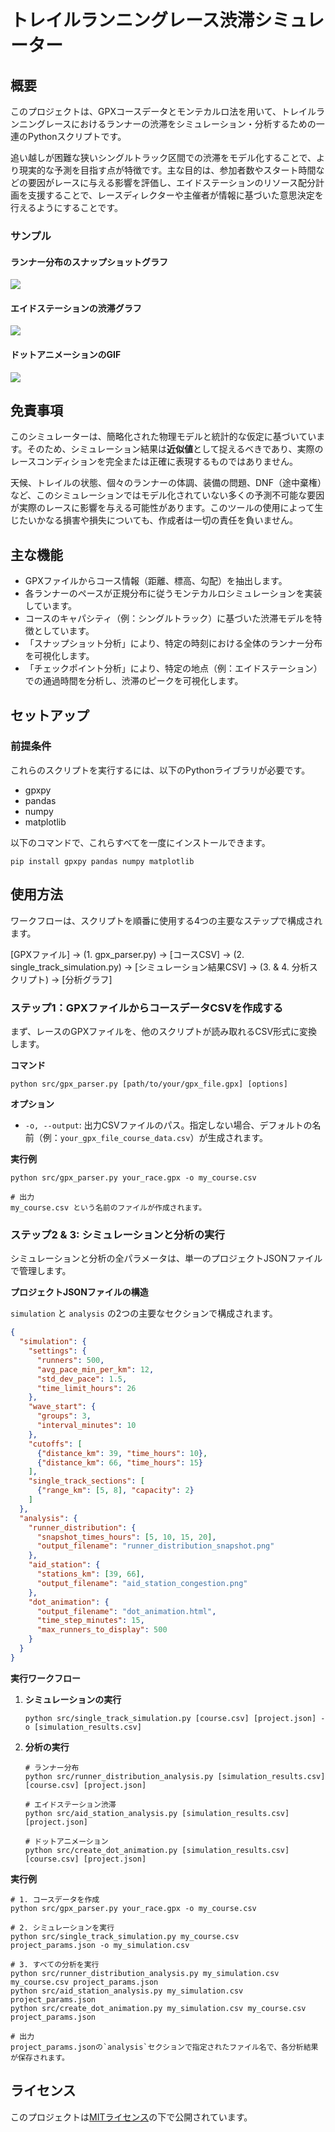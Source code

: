 # **トレイルランニングレース渋滞シミュレーター**

## **概要**

このプロジェクトは、GPXコースデータとモンテカルロ法を用いて、トレイルランニングレースにおけるランナーの渋滞をシミュレーション・分析するための一連のPythonスクリプトです。

追い越しが困難な狭いシングルトラック区間での渋滞をモデル化することで、より現実的な予測を目指す点が特徴です。主な目的は、参加者数やスタート時間などの要因がレースに与える影響を評価し、エイドステーションのリソース配分計画を支援することで、レースディレクターや主催者が情報に基づいた意思決定を行えるようにすることです。

### サンプル

#### ランナー分布のスナップショットグラフ

![](sample/runner_distribution_snapshot_500runners_active.png)

#### エイドステーションの渋滞グラフ

![](sample/aid_station_congestion.png)

#### ドットアニメーションのGIF

![](sample/dot_animation_sample.gif)

## **免責事項**

このシミュレーターは、簡略化された物理モデルと統計的な仮定に基づいています。そのため、シミュレーション結果は**近似値**として捉えるべきであり、実際のレースコンディションを完全または正確に表現するものではありません。

天候、トレイルの状態、個々のランナーの体調、装備の問題、DNF（途中棄権）など、このシミュレーションではモデル化されていない多くの予測不可能な要因が実際のレースに影響を与える可能性があります。このツールの使用によって生じたいかなる損害や損失についても、作成者は一切の責任を負いません。

## **主な機能**

*   GPXファイルからコース情報（距離、標高、勾配）を抽出します。
*   各ランナーのペースが正規分布に従うモンテカルロシミュレーションを実装しています。
*   コースのキャパシティ（例：シングルトラック）に基づいた渋滞モデルを特徴としています。
*   「スナップショット分析」により、特定の時刻における全体のランナー分布を可視化します。
*   「チェックポイント分析」により、特定の地点（例：エイドステーション）での通過時間を分析し、渋滞のピークを可視化します。

## **セットアップ**

### **前提条件**

これらのスクリプトを実行するには、以下のPythonライブラリが必要です。

*   gpxpy
*   pandas
*   numpy
*   matplotlib

以下のコマンドで、これらすべてを一度にインストールできます。

```shell
pip install gpxpy pandas numpy matplotlib
```

## **使用方法**

ワークフローは、スクリプトを順番に使用する4つの主要なステップで構成されます。

[GPXファイル] -> (1. gpx_parser.py) -> [コースCSV] -> (2. single_track_simulation.py) -> [シミュレーション結果CSV] -> (3. & 4. 分析スクリプト) -> [分析グラフ]

### **ステップ1：GPXファイルからコースデータCSVを作成する**

まず、レースのGPXファイルを、他のスクリプトが読み取れるCSV形式に変換します。

**コマンド**

```shell
python src/gpx_parser.py [path/to/your/gpx_file.gpx] [options]
```

**オプション**

*   `-o, --output`: 出力CSVファイルのパス。指定しない場合、デフォルトの名前（例：`your_gpx_file_course_data.csv`）が生成されます。

**実行例**

```shell
python src/gpx_parser.py your_race.gpx -o my_course.csv

# 出力
my_course.csv という名前のファイルが作成されます。
```

### **ステップ2 & 3: シミュレーションと分析の実行**

シミュレーションと分析の全パラメータは、単一のプロジェクトJSONファイルで管理します。

**プロジェクトJSONファイルの構造**

`simulation` と `analysis` の2つの主要なセクションで構成されます。

```json
{
  "simulation": {
    "settings": {
      "runners": 500,
      "avg_pace_min_per_km": 12,
      "std_dev_pace": 1.5,
      "time_limit_hours": 26
    },
    "wave_start": {
      "groups": 3,
      "interval_minutes": 10
    },
    "cutoffs": [
      {"distance_km": 39, "time_hours": 10},
      {"distance_km": 66, "time_hours": 15}
    ],
    "single_track_sections": [
      {"range_km": [5, 8], "capacity": 2}
    ]
  },
  "analysis": {
    "runner_distribution": {
      "snapshot_times_hours": [5, 10, 15, 20],
      "output_filename": "runner_distribution_snapshot.png"
    },
    "aid_station": {
      "stations_km": [39, 66],
      "output_filename": "aid_station_congestion.png"
    },
    "dot_animation": {
      "output_filename": "dot_animation.html",
      "time_step_minutes": 15,
      "max_runners_to_display": 500
    }
  }
}
```

**実行ワークフロー**

1.  **シミュレーションの実行**
    ```shell
    python src/single_track_simulation.py [course.csv] [project.json] -o [simulation_results.csv]
    ```
2.  **分析の実行**
    ```shell
    # ランナー分布
    python src/runner_distribution_analysis.py [simulation_results.csv] [course.csv] [project.json]
    
    # エイドステーション渋滞
    python src/aid_station_analysis.py [simulation_results.csv] [project.json]
    
    # ドットアニメーション
    python src/create_dot_animation.py [simulation_results.csv] [course.csv] [project.json]
    ```

**実行例**

```shell
# 1. コースデータを作成
python src/gpx_parser.py your_race.gpx -o my_course.csv

# 2. シミュレーションを実行
python src/single_track_simulation.py my_course.csv project_params.json -o my_simulation.csv

# 3. すべての分析を実行
python src/runner_distribution_analysis.py my_simulation.csv my_course.csv project_params.json
python src/aid_station_analysis.py my_simulation.csv project_params.json
python src/create_dot_animation.py my_simulation.csv my_course.csv project_params.json

# 出力
project_params.jsonの`analysis`セクションで指定されたファイル名で、各分析結果が保存されます。
```

## **ライセンス**

このプロジェクトは[MITライセンス](./LICENSE)の下で公開されています。
